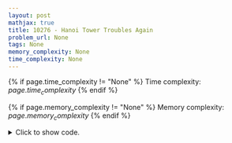 ```yaml
---
layout: post
mathjax: true
title: 10276 - Hanoi Tower Troubles Again
problem_url: None
tags: None
memory_complexity: None
time_complexity: None
---
```




{% if page.time_complexity != "None" %}
Time complexity: ${{ page.time_complexity }}$
{% endif %}

{% if page.memory_complexity != "None" %}
Memory complexity: ${{ page.memory_complexity }}$
{% endif %}

<details>
<summary>
<p style="display:inline">Click to show code.</p>
</summary>
```cpp
{% raw %}
using namespace std;
const int NMAX = 50;
int pegs[NMAX + 1];
int top[NMAX + 1];
bool vis[NMAX + 1];
bool isps(int x)
{
    if (x < 0)
        return false;
    int root(round(sqrt(x)));
    return x == root * root;
}
void precompute(void)
{
    int x = 1;
    while (true)
    {
        int peg;
        for (peg = 1; peg <= NMAX; ++peg)
        {
            if (top[peg] == 0 or isps(x + top[peg]))
            {
                if (not vis[peg])
                    pegs[peg - 1] = x - 1;
                vis[peg] = true;
                top[peg] = x;
                break;
            }
        }
        if (peg > NMAX)
        {
            pegs[peg - 1] = x - 1;
            return;
        }
        ++x;
    }
}
int main(void)
{
    int t, n;
    precompute();
    cin >> t;
    while (t--)
    {
        cin >> n;
        cout << pegs[n] << endl;
    }
    return 0;
}

{% endraw %}
```
</details>

